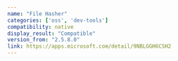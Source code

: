 ```yaml
---
name: "File Hasher"
categories: ['oss', 'dev-tools']
compatibility: native
display_result: "Compatible"
version_from: "2.5.8.0"
link: https://apps.microsoft.com/detail/9NBLGGH6CSH2
---
```

